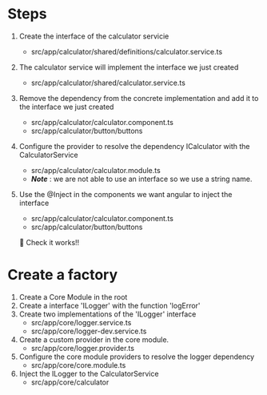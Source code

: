 # Steps 
1. Create the interface of the calculator servicie
    * src/app/calculator/shared/definitions/calculator.service.ts
2. The calculator service will implement the interface we just created
    * src/app/calculator/shared/calculator.service.ts
3. Remove the dependency from the concrete implementation and add it to the interface we just created
    * src/app/calculator/calculator.component.ts
    * src/app/calculator/button/buttons
4. Configure the provider to resolve the dependency ICalculator with the CalculatorService
    * src/app/calculator/calculator.module.ts
    * ***Note*** : we are not able to use an interface so we use a string name.
5. Use the @Inject in the components we want angular to inject the interface
    * src/app/calculator/calculator.component.ts
    * src/app/calculator/button/buttons

    :tada: Check it works!!

# Create a factory
1. Create a Core Module in the root
2. Create a interface 'ILogger' with the function 'logError'
3. Create two implementations of the 'ILogger' interface
    * src/app/core/logger.service.ts 
    * src/app/core/logger-dev.service.ts 
4. Create a custom provider in the core module.
    * src/app/core/logger.provider.ts
5. Configure the core module providers to resolve the logger dependency
    * src/app/core/core.module.ts
6. Inject the ILogger to the CalculatorService
    * src/app/core/calculator
